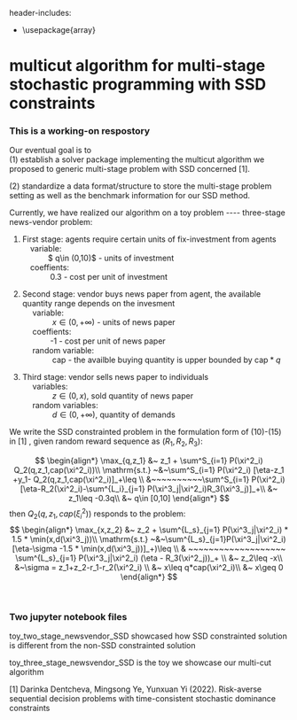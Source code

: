 header-includes:
  - \usepackage{array}

# multicut algorithm for multi-stage stochastic programming with SSD constraints

### This is a working-on respostory
Our eventual goal is to <br>
(1) establish a solver package implementing the multicut algorithm we proposed to generic multi-stage problem with SSD concerned [1]. <br>

(2) standardize a data format/structure to store the multi-stage problem setting as well as the benchmark information for our SSD method. <br>

Currently, we have realized our algorithm on a toy problem ---- three-stage news-vendor problem:<br>

1) First stage: agents require certain units of fix-investment from agents <br>
&emsp;variable:<br>
&emsp;&emsp; &emsp;$ q\in (0,10)$ - units of investment<br>
&emsp;coeffients:<br>
&emsp;&emsp; &emsp; 0.3 - cost per unit of investment<br>
            
2) Second stage: vendor buys news paper from agent, the available quantity range depends on the invesment <br>
&emsp;  variable:<br>
&emsp; &emsp; &emsp; $x \in (0,+\infty)$ - units of news paper<br>
&emsp; coeffients:<br>
&emsp; &emsp; &emsp;-1 - cost per unit of news paper<br>
&emsp; random variable:<br>
&emsp; &emsp; &emsp; $\mathrm{cap}$ - the availble buying quantity is upper bounded by $\mathrm{cap}*q$

3) Third stage: vendor sells news paper to individuals<br>
&emsp;  variables:<br>
&emsp; &emsp; &emsp; $z \in (0,x)$, sold quantity of news paper<br>
&emsp;  random variables:<br>
&emsp; &emsp; &emsp; $d \in (0,+\infty)$, quantity of demands<br> 

We write the SSD constrainted problem in the formulation form of (10)-(15) in [1] , given random reward sequence as $(R_1,R_2,R_3)$:

$$
\begin{align*}
\max_{q,z_1} &~ z_1 + \sum^S_{i=1} P(\xi^2_i) Q_2(q,z_1,cap(\xi^2_i))\\
  \mathrm{s.t.} ~&~\sum^S_{i=1} P(\xi^2_i) [\eta-z_1 +y_1- Q_2(q,z_1,cap(\xi^2_i)]_+\leq \\
  &~~~~~~~~~~\sum^S_{i=1} P(\xi^2_i)[\eta-R_2(\xi^2_i)-\sum^{L_i}_{j=1} P(\xi^3_j|\xi^2_i)R_3(\xi^3_j)]_+\\
  &~ z_1\leq -0.3q\\
  &~ q\in [0,10]
\end{align*}
$$
then $Q_2(q,z_1,cap(\xi^2_i))$ responds to the problem:
$$
\begin{align*}
\max_{x,z_2} &~ z_2 + \sum^{L_s}_{j=1} P(\xi^3_j|\xi^2_i) * 1.5 * \min(x,d(\xi^3_j))\\
  \mathrm{s.t.} ~&~\sum^{L_s}_{j=1}P(\xi^3_j|\xi^2_i) [\eta-\sigma -1.5 * \min(x,d(\xi^3_j))]_+)\leq  \\
  & ~~~~~~~~~~~~~~~~~~~ \sum^{L_s}_{j=1} P(\xi^3_j|\xi^2_i) (\eta - R_3(\xi^2_j))_+  \\
  &~ z_2\leq -x\\
  &~\sigma = z_1+z_2-r_1-r_2(\xi^2_i) \\
  &~ x\leq q*cap(\xi^2_i)\\
  &~ x\geq 0
\end{align*}
$$

<br>


### Two jupyter notebook files 

toy_two_stage_newsvendor_SSD showcased how SSD constrainted solution is different from the non-SSD constrainted solution

toy_three_stage_newsvendor_SSD is the toy we showcase our multi-cut algorithm

[1] Darinka Dentcheva, Mingsong Ye, Yunxuan Yi (2022). Risk-averse sequential decision problems with time-consistent stochastic
dominance constraints